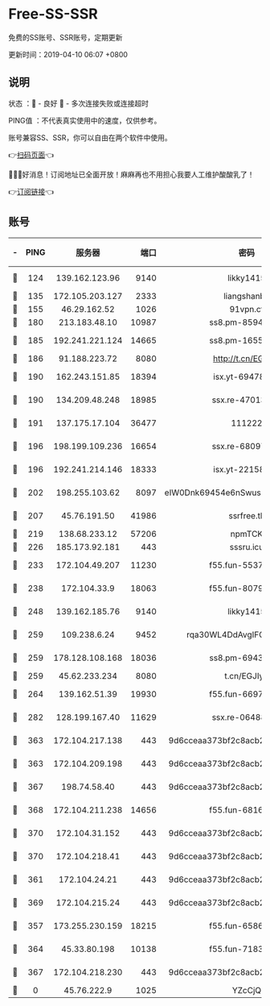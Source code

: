 # Free-SS-SSR

免费的SS账号、SSR账号，定期更新

更新时间：2019-04-10 06:07 +0800

## 说明

状态     ：🙂 - 良好 🙁 - 多次连接失败或连接超时

PING值   ：不代表真实使用中的速度，仅供参考。

账号兼容SS、SSR，你可以自由在两个软件中使用。

👉[扫码页面](https://liesauer.github.io/Free-SS-SSR/)👈

🎉🎉🎉好消息！订阅地址已全面开放！麻麻再也不用担心我要人工维护酸酸乳了！

👉[订阅链接](https://www.liesauer.net/yogurt/subscribe?ACCESS_TOKEN=DAYxR3mMaZAsaqUb)👈

## 账号

|-|PING|服务器|端口|密码|加密方式|区域|
|:----:|:----:|:-----:|-----:|:----:|:----:|:----:|
|🙂|124|139.162.123.96|9140|likky1415|aes-256-cfb|JP|
|🙂|135|172.105.203.127|2333|liangshanbo|chacha20|JP|
|🙂|155|46.29.162.52|1026|91vpn.cf|rc4-md5|RU|
|🙂|180|213.183.48.10|10987|ss8.pm-85945558|rc4-md5|RU|
|🙂|185|192.241.221.124|14665|ss8.pm-16551293|aes-256-cfb|US|
|🙂|186|91.188.223.72|8080|http://t.cn/EGJIyrl|rc4-md5|RU|
|🙂|190|162.243.151.85|18394|isx.yt-69478283|aes-256-cfb|US|
|🙂|190|134.209.48.248|18985|ssx.re-47013228|aes-256-cfb|US|
|🙂|191|137.175.17.104|36477|111222|aes-256-cfb|US|
|🙂|196|198.199.109.236|16654|ssx.re-68097353|aes-256-cfb|US|
|🙂|196|192.241.214.146|18333|isx.yt-22158602|aes-256-cfb|US|
|🙂|202|198.255.103.62|8097|eIW0Dnk69454e6nSwuspv9DmS201tQ0D|aes-256-cfb|US|
|🙂|207|45.76.191.50|41986|ssrfree.tk|aes-256-cfb|SG|
|🙂|219|138.68.233.12|57206|npmTCK|rc4-md5|US|
|🙂|226|185.173.92.181|443|sssru.icu|rc4-md5|RU|
|🙂|233|172.104.49.207|11230|f55.fun-55376694|aes-256-cfb|SG|
|🙂|238|172.104.33.9|18063|f55.fun-80790532|aes-256-cfb|SG|
|🙂|248|139.162.185.76|9140|likky1415|aes-256-cfb|DE|
|🙂|259|109.238.6.24|9452|rqa30WL4DdAvgIFG6Fs3znzTa|aes-256-cfb|FR|
|🙂|259|178.128.108.168|18036|ss8.pm-69431986|aes-256-cfb|SG|
|🙂|259|45.62.233.234|8080|t.cn/EGJIyrl|rc4-md5|CA|
|🙂|264|139.162.51.39|19930|f55.fun-66971513|aes-256-cfb|SG|
|🙂|282|128.199.167.40|11629|ssx.re-06488107|aes-256-cfb|SG|
|🙂|363|172.104.217.138|443|9d6cceaa373bf2c8acb22e60b6a58be6|aes-256-cfb|US|
|🙂|363|172.104.209.198|443|9d6cceaa373bf2c8acb22e60b6a58be6|aes-256-cfb|US|
|🙂|367|198.74.58.40|443|9d6cceaa373bf2c8acb22e60b6a58be6|aes-256-cfb|US|
|🙂|368|172.104.211.238|14656|f55.fun-68164944|aes-256-cfb|US|
|🙂|370|172.104.31.152|443|9d6cceaa373bf2c8acb22e60b6a58be6|aes-256-cfb|US|
|🙂|370|172.104.218.41|443|9d6cceaa373bf2c8acb22e60b6a58be6|aes-256-cfb|US|
|🙂|361|172.104.24.21|443|9d6cceaa373bf2c8acb22e60b6a58be6|aes-256-cfb|US|
|🙂|369|172.104.215.24|443|9d6cceaa373bf2c8acb22e60b6a58be6|aes-256-cfb|US|
|🙁|357|173.255.230.159|18215|f55.fun-65861599|aes-256-cfb|US|
|🙁|364|45.33.80.198|10138|f55.fun-71830564|aes-256-cfb|US|
|🙁|367|172.104.218.230|443|9d6cceaa373bf2c8acb22e60b6a58be6|aes-256-cfb|US|
|🙁|0|45.76.222.9|1025|YZcCjQ|rc4-md5|JP|
